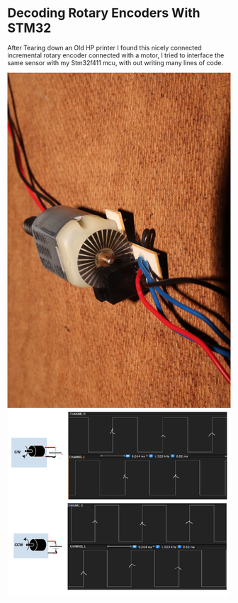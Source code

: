 # Decoding Rotary Encoders With STM32
After Tearing down an Old HP printer I found this nicely connected incremental rotary encoder connected with a motor, 
I tried to interface the same sensor with my Stm32f411 mcu, with out writing many lines of code.


![Incremental_Rotary_Encoder](IMG_7087.jpg)
![Timing_diagram](Untitled2.png)
